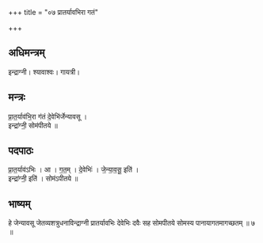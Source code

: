 +++
title = "०७ प्रातर्यावभिरा गतं"

+++
## अधिमन्त्रम्
इन्द्राग्नी। श्यावाश्वः। गायत्री।

## मन्त्रः
प्रा॒त॒र्याव॑भि॒रा ग॑तं दे॒वेभि॑र्जेन्यावसू ।  
इन्द्रा॑ग्नी॒ सोम॑पीतये ॥

## पदपाठः
प्रा॒त॒र्याव॑ऽभिः । आ । ग॒त॒म् । दे॒वेभिः॑ । जे॒न्या॒व॒सू॒ इति॑ ।  
इन्द्रा॑ग्नी॒ इति॑ । सोम॑ऽपीतये ॥

## भाष्यम्
हे जेन्यावसू जेतव्यशत्रुधनाविन्द्राग्नी प्रातर्यावभिः देवेभिः दवैः सह सोमपीतये सोमस्य पानायागतमागच्छतम् ॥ ७ ॥